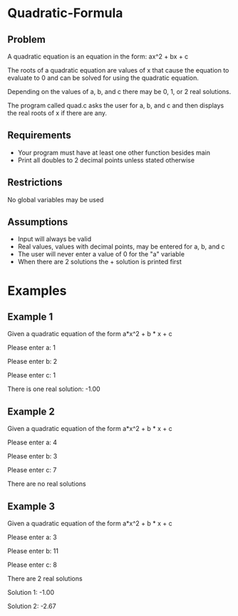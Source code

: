 # Quadratic-Formula
## Problem
A quadratic equation is an equation in the form: ax^2 + bx + c 

The roots of a quadratic equation are values of x that cause the equation to evaluate to 0 and can be solved for using the quadratic equation.

Depending on the values of a, b, and c there may be 0, 1, or 2 real solutions.

The program called quad.c asks the user for a, b, and c and then displays the real roots of x if there are any.

## Requirements
  - Your program must have at least one other function besides main
  - Print all doubles to 2 decimal points unless stated otherwise

## Restrictions
No global variables may be used
## Assumptions
  - Input will always be valid
  - Real values, values with decimal points, may be entered for a, b, and c
  - The user will never enter a value of 0 for the "a" variable
  - When there are 2 solutions the + solution is printed first

# Examples

## Example 1
Given a quadratic equation of the form a*x^2 + b * x + c

Please enter a: 1

Please enter b: 2

Please enter c: 1

There is one real solution: -1.00

## Example 2
Given a quadratic equation of the form a*x^2 + b * x + c

Please enter a: 4

Please enter b: 3

Please enter c: 7

There are no real solutions

## Example 3
Given a quadratic equation of the form a*x^2 + b * x + c

Please enter a: 3

Please enter b: 11

Please enter c: 8

There are 2 real solutions

Solution 1: -1.00

Solution 2: -2.67
